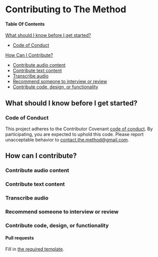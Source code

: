 # Contributing to The Method

#### Table Of Contents

[What should I know before I get started?](#what-should-i-know-before-i-get-started)
  * [Code of Conduct](#code-of-conduct)

[How Can I Contribute?](#how-can-i-contribute)
  * [Contribute audio content](#contribute-audio-content)
  * [Contribute text content](#contribute-text-content)
  * [Transcribe audio](#transcribe-audio)
  * [Recommend someone to interview or review](#recommend-someone-to-interview-or-review)
  * [Contribute code, design, or functionality](#contribute-code,-design,-or-functionality)

## What should I know before I get started?

### Code of Conduct

This project adheres to the Contributor Covenant [code of conduct](CODE_OF_CONDUCT.md).
By participating, you are expected to uphold this code.
Please report unacceptable behavior to [contact.the.method@gmail.com](mailto:contact.the.method@gmail.com).

## How can I contribute?

### Contribute audio content

### Contribute text content

### Transcribe audio

### Recommend someone to interview or review

### Contribute code, design, or functionality

#### Pull requests

Fill in [the required template](PULL_REQUEST_TEMPLATE.md).
